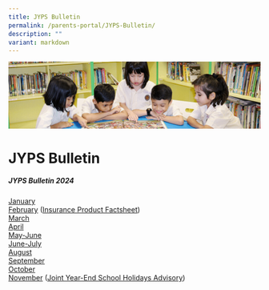 ```yaml
---
title: JYPS Bulletin
permalink: /parents-portal/JYPS-Bulletin/
description: ""
variant: markdown
---
```

![](/images/banner.gif)

JYPS Bulletin
=============

##### JYPS Bulletin 2024

[January](/files/January_Bulletin_2024_Final.pdf) <br>
[February](/files/February_Bulletin_2024_FINAL.pdf) ([Insurance Product Factsheet](/files/Product_Fact_Sheet_Year_2024.pdf)) <br>
[March](/files/March_Bulletin_2024_FINAL.pdf)<br>
[April](/files/April_Bulletin_2024_FINAL.pdf)<br>
[May-June](/files/May_June_Bulletin_2024_FINAL.pdf)<br>
[June-July](/files/June_July_Bulletin_2024_Final.pdf)<br>
[August](/files/August_Bulletin_2024_Final.pdf)<br>
[September](/files/September_Bulletin_2024_Final.pdf)<br>
[October](/files/October_Bulletin_2024_Final.pdf)<br>
[November](/files/November_Bulletin_2024_Final.pdf) ([Joint Year-End School Holidays Advisory](/files/Joint_Year_End_School_Holidays_Advisory.pdf)) <br>